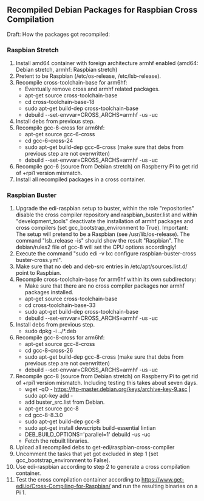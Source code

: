 ## Recompiled Debian Packages for Raspbian Cross Compilation

Draft: How the packages got recompiled:

### Raspbian Stretch

1. Install amd64 container with foreign architecture armhf enabled
(amd64: Debian stretch, armhf: Raspbian stretch)
2. Pretent to be Raspbian (/etc/os-release, /etc/lsb-release).
3. Recompile cross-toolchain-base for arm6hf:
    * Eventually remove cross and armhf related packages.
    * apt-get source cross-toolchain-base
    * cd cross-toolchain-base-18
    * sudo apt-get build-dep cross-toolchain-base
    * debuild --set-envvar=CROSS_ARCHS=armhf -us -uc
4. Install debs from previous step.
5. Recompile gcc-6-cross for arm6hf:
    * apt-get source gcc-6-cross
    * cd gcc-6-cross-24
    * sudo apt-get build-dep gcc-6-cross (make sure that debs from previous step are not overwritten)
    * debuild --set-envvar=CROSS_ARCHS=armhf -us -uc
6. Recompile gcc-6 (source from Debian stretch) on Raspberry Pi to get rid of +rpi1 version mismatch.
7. Install all recompiled packages in a cross container.

### Raspbian Buster

1. Upgrade the edi-raspbian setup to buster, within the role "repositories" disable the cross compiler
repository and raspbian_buster.list and within "development_tools" deactivate the installation of armhf packages and cross compilers
(set gcc_bootstrap_environment to True).
Important: The setup will pretend to be a Raspbian (see /usr/lib/os-release).
The command "lsb_release -is" should show the result "Raspbian".
The debian/rules2 file of gcc-8 will set the CPU options accordingly!
2. Execute the command "sudo edi -v lxc configure raspbian-buster-cross buster-cross.yml".
3. Make sure that no deb and deb-src entries in /etc/apt/sources.list.d/ point to Raspbian.
4. Recompile cross-toolchain-base for arm6hf within its own subdirectory:
    * Make sure that there are no cross compiler packages nor armhf packages installed.
    * apt-get source cross-toolchain-base
    * cd cross-toolchain-base-33
    * sudo apt-get build-dep cross-toolchain-base
    * debuild --set-envvar=CROSS_ARCHS=armhf -us -uc
5. Install debs from previous step.
    * sudo dpkg -i ../*.deb
6. Recompile gcc-8-cross for arm6hf:
    * apt-get source gcc-8-cross
    * cd gcc-8-cross-26
    * sudo apt-get build-dep gcc-8-cross (make sure that debs from previous step are not overwritten)
    * debuild --set-envvar=CROSS_ARCHS=armhf -us -uc
7. Recompile gcc-8 (source from Debian stretch) on Raspberry Pi to get rid of +rpi1 version mismatch.
Including testing this takes about seven days.
    * wget -qO - https://ftp-master.debian.org/keys/archive-key-9.asc | sudo apt-key add -
    * add buster_src.list from Debian.
    * apt-get source gcc-8
    * cd gcc-8-8.3.0
    * sudo apt-get build-dep gcc-8
    * sudo apt-get install devscripts build-essential lintian
    * DEB_BUILD_OPTIONS='parallel=1' debuild -us -uc
    * Fetch the rebuilt libraries.
8. Upload all recompiled debs to get-edi/raspbian-cross-compiler
9. Uncomment the tasks that yet got excluded in step 1 (set gcc_bootstrap_environment to False).
10. Use edi-raspbian according to step 2 to generate a cross compilation container.
11. Test the cross compilation container according to https://www.get-edi.io/Cross-Compiling-for-Raspbian/ and run the
resulting binaries on a Pi 1.
